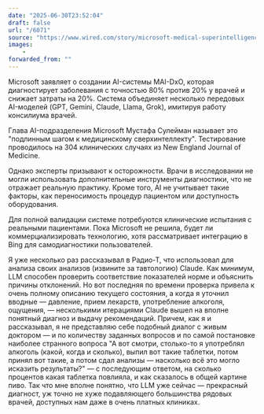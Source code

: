 ```yaml
---
date: "2025-06-30T23:52:04"
draft: false
url: "/6071"
source: "https://www.wired.com/story/microsoft-medical-superintelligence-diagnosis/"
images:
    -
forwarded_from: ""
---
```


Microsoft заявляет о создании AI-системы MAI-DxO, которая диагностирует заболевания с точностью 80% против 20% у врачей и снижает затраты на 20%. Система объединяет несколько передовых AI-моделей (GPT, Gemini, Claude, Llama, Grok), имитируя работу консилиума врачей.

Глава AI-подразделения Microsoft Мустафа Сулейман называет это "подлинным шагом к медицинскому сверхинтеллекту". Тестирование проводилось на 304 клинических случаях из New England Journal of Medicine.

Однако эксперты призывают к осторожности. Врачи в исследовании не могли использовать дополнительные инструменты диагностики, что не отражает реальную практику. Кроме того, AI не учитывает такие факторы, как переносимость процедур пациентом или доступность оборудования.

Для полной валидации системе потребуются клинические испытания с реальными пациентами. Пока Microsoft не решила, будет ли коммерциализировать технологию, хотя рассматривает интеграцию в Bing для самодиагностики пользователей.

Я уже несколько раз рассказывал в Радио-Т, что использовал для анализа своих анализов (извините за тавтологию) Claude. Как минимум, LLM способен проверить соответствие показателей норме и объяснить причины отклонений. Но вот последняя по времени проверка привела к очень полному описанию текущего состояния, а когда я уточнил вводные — давление, прием лекарств, употребление алкоголя, ощущения, — несколькими итерациями Claude вышел на вполне понятный диагноз и выдачу рекомендаций. Причем, как я и рассказывал, я не представляю себе подобный диалог с живым доктором — и по количеству заданных вопросов и по самой постановке наиболее странного вопроса "А вот смотри, столько-то я употреблял алкоголь (какой, когда и сколько), выпил вот такие таблетки, потом принял вот такие, а потом сдал анализы — насколько всё это могло исказить результаты?" — с последующим ответом, на сколько процентов какая таблетка повлияла, и как сказалось в общей картине пиво. Так что мне вполне понятно, что LLM уже сейчас — прекрасный диагност, уж точно не хуже подавляющего большинства рядовых врачей, доступных нам даже в очень платных клиниках.
